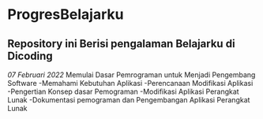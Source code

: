 ProgresBelajarku
==
Repository ini Berisi pengalaman Belajarku di Dicoding
--
*07 Februari 2022*
Memulai Dasar Pemrograman untuk Menjadi Pengembang Software
-Memahami Kebutuhan Aplikasi
-Perencanaan Modifikasi Aplikasi
-Pengertian Konsep dasar Pemograman
-Modifikasi Aplikasi Perangkat Lunak
-Dokumentasi pemograman dan Pengembangan Aplikasi Perangkat Lunak
